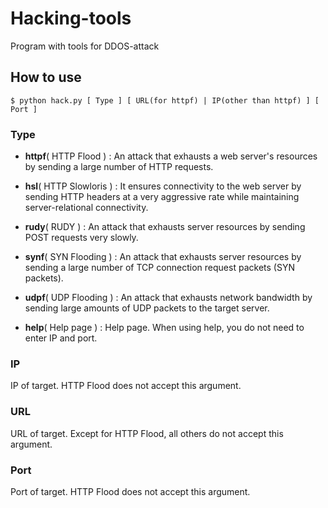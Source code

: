 # Hacking-tools
Program with tools for DDOS-attack

## How to use
```
$ python hack.py [ Type ] [ URL(for httpf) | IP(other than httpf) ] [ Port ]
```

### Type
- **httpf**( HTTP Flood ) : An attack that exhausts a web server's resources by sending a large number of HTTP requests.

- **hsl**( HTTP Slowloris ) : It ensures connectivity to the web server by sending HTTP headers at a very aggressive rate while maintaining server-relational connectivity.

- **rudy**( RUDY ) : An attack that exhausts server resources by sending POST requests very slowly.

- **synf**( SYN Flooding ) : An attack that exhausts server resources by sending a large number of TCP connection request packets (SYN packets).

- **udpf**( UDP Flooding ) : An attack that exhausts network bandwidth by sending large amounts of UDP packets to the target server.

- **help**( Help page ) : Help page. When using help, you do not need to enter IP and port.

### IP
IP of target. 
HTTP Flood does not accept this argument.

### URL 
URL of target. 
Except for HTTP Flood, all others do not accept this argument.

### Port
Port of target. 
HTTP Flood does not accept this argument.



